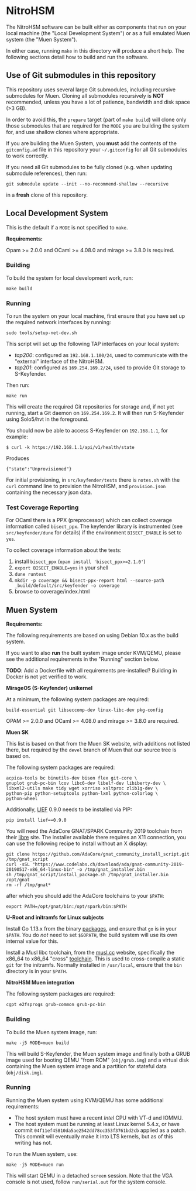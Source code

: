 # NitroHSM

The NitroHSM software can be built either as components that run on your local machine (the "Local Development System") or as a full emulated Muen system (the "Muen System").

In either case, running `make` in this directory will produce a short help. The following sections detail how to build and run the software.

## Use of Git submodules in this repository

This repository uses several large Git submodules, including recursive submodules for Muen. Cloning all submodules recursively is **NOT** recommended, unless you have a lot of patience, bandwidth and disk space (>3 GB).

In order to avoid this, the `prepare` target (part of `make build`) will clone only those submodules that are required for the `MODE` you are building the system for, and use shallow clones where appropriate.

If you are building the Muen System, you **must** add the contents of the `gitconfig.ad` file in this repository your `~/.gitconfig` for all Git submodules to work correctly.

If you need all Git submodules to be fully cloned (e.g. when updating submodule references), then run:

```
git submodule update --init --no-recommend-shallow --recursive
```

in a **fresh** clone of this repository.

## Local Development System

This is the default if a `MODE` is not specified to `make`.

**Requirements:**

Opam >= 2.0.0 and OCaml >= 4.08.0 and mirage >= 3.8.0 is required.

### Building

To build the system for local development work, run:

```
make build
```

### Running

To run the system on your local machine, first ensure that you have set up the required network interfaces by running:

```
sudo tools/setup-net-dev.sh
```

This script will set up the following TAP interfaces on your local system:

- _tap200_: configured as `192.168.1.100/24`, used to communicate with the "external" interface of the NitroHSM.
- _tap201_: configured as `169.254.169.2/24`, used to provide Git storage to S-Keyfender.

Then run:

```
make run
```

This will create the required Git repositories for storage and, if not yet running, start a Git daemon on `169.254.169.2`. It will then run S-Keyfender using Solo5/hvt in the foreground.

You should now be able to access S-Keyfender on `192.168.1.1`, for example:

```
$ curl -k https://192.168.1.1/api/v1/health/state
```

Produces

```
{"state":"Unprovisioned"}
```

For initial provisioning, in `src/keyfender/tests` there is `notes.sh` with the `curl` command line to provision the NitroHSM, and `provision.json` containing the necessary json data.

### Test Coverage Reporting

For OCaml there is a PPX (preprocessor) which can collect coverage information called `bisect_ppx`. The keyfender library is instrumented (see `src/keyfender/dune` for details) if the environment `BISECT_ENABLE` is set to `yes`.

To collect coverage information about the tests:

1. install `bisect_ppx` (`opam install 'bisect_ppx>=2.1.0'`)
2. `export BISECT_ENABLE=yes` in your shell
3. `dune runtest`
4. `mkdir -p coverage && bisect-ppx-report html --source-path _build/default/src/keyfender -o coverage`
5. browse to coverage/index.html

## Muen System

**Requirements:**

The following requirements are based on using Debian 10.x as the build system.

If you want to also **run** the built system image under KVM/QEMU, please see the additional requirements in the "Running" section below.

**TODO**: Add a Dockerfile with all requirements pre-installed? Building in Docker is not yet verified to work.

**MirageOS (S-Keyfender) unikernel**

At a minimum, the following system packages are required:

```
build-essential git libseccomp-dev linux-libc-dev pkg-config
```

OPAM >= 2.0.0 and OCaml >= 4.08.0 and mirage >= 3.8.0 are required.

**Muen SK**

This list is based on that from the Muen SK website, with additions not listed there, but required by the `devel` branch of Muen that our source tree is based on.

The following system packages are required:

```
acpica-tools bc binutils-dev bison flex git-core \
gnuplot grub-pc-bin lcov libc6-dev libelf-dev libiberty-dev \
libxml2-utils make tidy wget xorriso xsltproc zlib1g-dev \
python-pip python-setuptools python-lxml python-colorlog \
python-wheel
```

Additionally, [LIEF](https://github.com/lief-project/LIEF) 0.9.0 needs to be installed via PIP:

```
pip install lief==0.9.0
```

You will need the AdaCore GNAT/SPARK Community 2019 toolchain from their [libre](https://muen.sk/#libre) site. The installer available there requires an X11 connection, you can use the following recipe to install without an X display:

```
git clone https://github.com/AdaCore/gnat_community_install_script.git /tmp/gnat_script
curl -sSL "https://www.codelabs.ch/download/ada/gnat-community-2019-20190517-x86_64-linux-bin" -o /tmp/gnat_installer.bin
sh /tmp/gnat_script/install_package.sh /tmp/gnat_installer.bin /opt/gnat
rm -rf /tmp/gnat*

```
after which you should add the AdaCore toolchains to your `$PATH`:

```
export PATH=/opt/gnat/bin:/opt/spark/bin:$PATH
```

**U-Root and initramfs for Linux subjects**

Install Go 1.13.x from the binary [packages](https://golang.org/dl), and ensure that `go` is in your `$PATH`. You do _not_ need to set `$GOPATH`, the build system will use its own internal value for this.

Install a Musl libc toolchain, from the [musl.cc](https://musl.cc/) website, specifically the x86\_64 to x86\_64 "cross" [toolchain](https://musl.cc/x86_64-linux-musl-cross.tgz). This is used to cross-compile a static `git` for the initramfs. Normally installed in `/usr/local`, ensure that the `bin` directory is in your `$PATH`.

**NitroHSM Muen integration**

The following system packages are required:

```
cgpt e2fsprogs grub-common grub-pc-bin
```

### Building

To build the Muen system image, run:

```
make -j5 MODE=muen build
```

This will build S-Keyfender, the Muen system image and finally both a GRUB image used for booting QEMU "from ROM" (`obj/grub.img`) and a virtual disk containing the Muen system image and a partition for stateful data (`obj/disk.img`).

### Running

Running the Muen system using KVM/QEMU has some additional requirements:

- The host system must have a recent _Intel_ CPU with VT-d and IOMMU.
- The host system must be running at least Linux kernel 5.4.x, or have commit `04f11ef45810da5ae2542dd78cc353f3761bd2cb` applied as a patch. This commit will eventually make it into LTS kernels, but as of this writing has not.

To run the Muen system, use:

```
make -j5 MODE=muen run
```

This will start QEMU in a detached `screen` session. Note that the VGA console is not used, follow `run/serial.out` for the system console.
